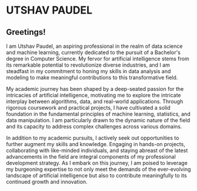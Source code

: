 
# UTSHAV PAUDEL

## Greetings! 

I am Utshav Paudel, an aspiring professional in the realm of data science and machine learning, currently dedicated to the pursuit of a Bachelor's degree in Computer Science. My fervor for artificial intelligence stems from its remarkable potential to revolutionize diverse industries, and I am steadfast in my commitment to honing my skills in data analysis and modeling to make meaningful contributions to this transformative field.

My academic journey has been shaped by a deep-seated passion for the intricacies of artificial intelligence, motivating me to explore the intricate interplay between algorithms, data, and real-world applications. Through rigorous coursework and practical projects, I have cultivated a solid foundation in the fundamental principles of machine learning, statistics, and data manipulation. I am particularly drawn to the dynamic nature of the field and its capacity to address complex challenges across various domains.

In addition to my academic pursuits, I actively seek out opportunities to further augment my skills and knowledge. Engaging in hands-on projects, collaborating with like-minded individuals, and staying abreast of the latest advancements in the field are integral components of my professional development strategy. As I embark on this journey, I am poised to leverage my burgeoning expertise to not only meet the demands of the ever-evolving landscape of artificial intelligence but also to contribute meaningfully to its continued growth and innovation.
